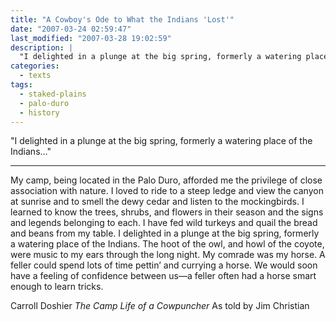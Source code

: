 ```yaml
---
title: "A Cowboy's Ode to What the Indians 'Lost'"
date: "2007-03-24 02:59:47"
last_modified: "2007-03-28 19:02:59"
description: |
  "I delighted in a plunge at the big spring, formerly a watering place of the Indians..."
categories:
  - texts
tags:
  - staked-plains
  - palo-duro
  - history  
---
```

  "I delighted in a plunge at the big spring, formerly a watering place of the Indians..."
***

My camp, being located in the Palo Duro, afforded me the privilege of close association with nature. I loved to ride to a steep ledge and view the canyon at sunrise and to smell the dewy cedar and listen to the mockingbirds. I learned to know the trees, shrubs, and flowers in their season and the signs and legends belonging to each. I have fed wild turkeys and quail the bread and beans from my table. I delighted in a plunge at the big spring, formerly a watering place of the Indians. The hoot of the owl, and howl of the coyote, were music to my ears through the long night. My comrade was my horse. A feller could spend lots of time pettin’ and currying a horse. We would soon have a feeling of confidence between us—a feller often had a horse smart enough to learn tricks.

Carroll Doshier
_The Camp Life of a Cowpuncher_
As told by Jim Christian
